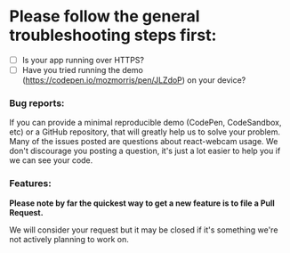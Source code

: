 # Please follow the general troubleshooting steps first:

- [ ] Is your app running over HTTPS?
- [ ] Have you tried running the demo (https://codepen.io/mozmorris/pen/JLZdoP) on your device?

### Bug reports:

If you can provide a minimal reproducible demo (CodePen, CodeSandbox, etc) or a GitHub repository, that will greatly help us to solve your problem. Many of the issues posted are questions about react-webcam usage. We don't discourage you posting a question, it's just a lot easier to help you if we can see your code.

### Features:

**Please note by far the quickest way to get a new feature is to file a Pull Request.**

We will consider your request but it may be closed if it's something we're not actively planning to work on.

